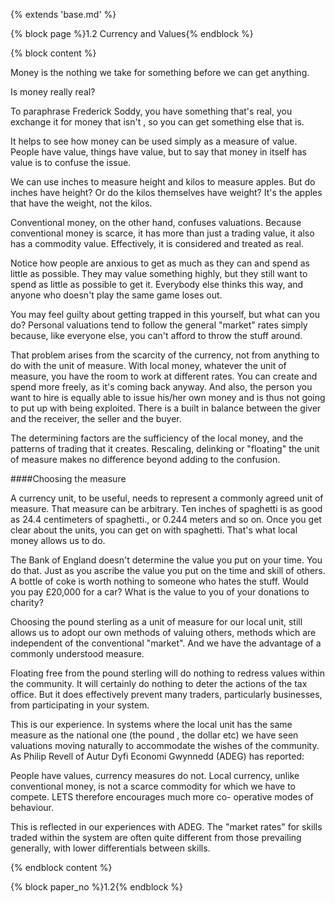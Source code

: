 {% extends 'base.md' %}

{% block page %}1.2 Currency and Values{% endblock %}

{% block content %}

Money is the nothing we take for something before we can get 
anything.

Is money really real?

To paraphrase Frederick Soddy, you have something that's real, you 
exchange it for money that isn't , so you can get something else that 
is.

It helps to see how money can be used simply as a measure of 
value. People have value, things have value, but to say that money 
in itself has value is to confuse the issue.

We can use inches to measure height and kilos to measure apples. 
But do inches have height? Or do the kilos themselves have weight? 
It's the apples that have the weight, not the kilos.

Conventional money, on the other hand, confuses valuations. 
Because conventional money is scarce, it has more than just a 
trading value, it also has a commodity value. Effectively, it is 
considered and treated as real. 

Notice how people are anxious to get as much as they can and 
spend as little as possible. They may value something highly, but 
they still want to spend as little as possible to get it. Everybody else 
thinks this way, and anyone who doesn't play the same game loses 
out.

You may feel guilty about getting trapped in this yourself, but what 
can you do? Personal valuations tend to follow the general "market" 
rates simply because, like everyone else, you can't afford to throw 
the stuff around.

That problem arises from the scarcity of the currency, not from 
anything to do with the unit of measure. With local money, 
whatever the unit of measure, you have the room to work at 
different rates. You can create and spend more freely, as it's coming 
back anyway. And also, the person you want to hire is equally able 
to issue his/her own money and is thus not going to put up with 
being exploited. There is a built in balance between the giver and 
the receiver, the seller and the buyer.

The determining factors are the sufficiency of the local money, and 
the patterns of trading that it creates. Rescaling, delinking or 
"floating" the unit of measure makes no difference beyond adding to 
the confusion.

####Choosing the measure

A currency unit, to be useful, needs to represent a commonly agreed 
unit of measure. That measure can be arbitrary. Ten inches of 
spaghetti is as good as 24.4 centimeters of spaghetti., or 0.244 
meters and so on. Once you get clear about the units, you can get on 
with spaghetti. That's what local money allows us to do.

The Bank of England doesn't determine the value you put on your 
time. You do that. Just as you ascribe the value you put on the time 
and skill of others. A bottle of coke is worth nothing to someone 
who hates the stuff. Would you pay £20,000 for a car? What is the 
value to you of your donations to charity?

Choosing the pound sterling as a unit of measure for our local unit, 
still allows us to adopt our own methods of valuing others, methods 
which are independent of the conventional "market". And we have 
the advantage of a commonly understood measure.

Floating free from the pound sterling will do nothing to redress 
values within the community. It will certainly do nothing to deter 
the actions of the tax office. But it does effectively prevent many 
traders, particularly businesses, from participating in your system.

This is our experience. In systems where the local unit has the same 
measure as the national one (the pound , the dollar etc) we have 
seen valuations moving naturally to accommodate the wishes of the 
community. As Philip Revell of Autur Dyfi Economi Gwynnedd 
(ADEG) has reported:

People have values, currency measures do not. Local currency, 
unlike conventional money, is not a scarce commodity for which we 
have to compete. LETS therefore encourages much more co-
operative modes of behaviour.

This is reflected in our experiences with ADEG. The "market rates" 
for skills traded within the system are often quite different from 
those prevailing generally, with lower differentials between skills.

{% endblock content %}

{% block paper_no %}1.2{% endblock %}

